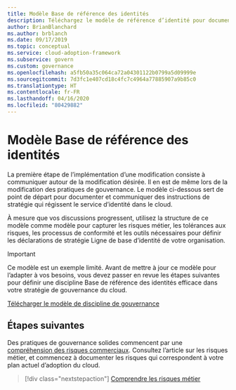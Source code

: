 ```yaml
---
title: Modèle Base de référence des identités
description: Téléchargez le modèle de référence d’identité pour documenter et communiquer les instructions de stratégie qui régissent les services d’identité dans le cloud.
author: BrianBlanchard
ms.author: brblanch
ms.date: 09/17/2019
ms.topic: conceptual
ms.service: cloud-adoption-framework
ms.subservice: govern
ms.custom: governance
ms.openlocfilehash: a5fb50a35c064ca72a04301122b0799a5d09999e
ms.sourcegitcommit: 7d3fc1e407cd18c4fc7c4964a77885907a9b85c0
ms.translationtype: HT
ms.contentlocale: fr-FR
ms.lasthandoff: 04/16/2020
ms.locfileid: "80429882"
---
```

# <a name="identity-baseline-template"></a>Modèle Base de référence des identités

La première étape de l’implémentation d’une modification consiste à communiquer autour de la modification désirée. Il en est de même lors de la modification des pratiques de gouvernance. Le modèle ci-dessous sert de point de départ pour documenter et communiquer des instructions de stratégie qui régissent le service d’identité dans le cloud.

À mesure que vos discussions progressent, utilisez la structure de ce modèle comme modèle pour capturer les risques métier, les tolérances aux risques, les processus de conformité et les outils nécessaires pour définir les déclarations de stratégie Ligne de base d’identité de votre organisation.

> [!IMPORTANT]
> Ce modèle est un exemple limité. Avant de mettre à jour ce modèle pour l’adapter à vos besoins, vous devez passer en revue les étapes suivantes pour définir une discipline Base de référence des identités efficace dans votre stratégie de gouvernance du cloud.

[Télécharger le modèle de discipline de gouvernance](https://archcenter.blob.core.windows.net/cdn/fusion/governance/Identity%20Baseline%20Discipline%20Template.docx)

## <a name="next-steps"></a>Étapes suivantes

Des pratiques de gouvernance solides commencent par une [compréhension des risques commerciaux](./business-risks.md). Consultez l’article sur les risques métier, et commencez à documenter les risques qui correspondent à votre plan actuel d’adoption du cloud.

> [!div class="nextstepaction"]
> [Comprendre les risques métier](./business-risks.md)
